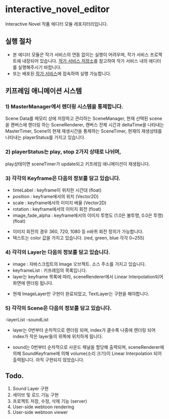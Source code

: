 # interactive_novel_editor

Interactive Novel 작품 에디터 모듈 레포지터리입니다.

## 실행 절차

- 본 에디터 모듈은 작가 서비스의 연동 없이는 실행이 어려우며, 작가 서비스 프로젝트에 내장되어 있습니다. [작가 서비스 저장소](https://github.com/2023-inha-capstone-team4/interactive-novel-creators-web)를 참고하여 작가 서비스 내의 에디터를 실행해주시기 바랍니다.
- 또는 배포된 [작가 서비스](http://interactive-novel-creators-web.s3-website.kr.object.ncloudstorage.com/)에 접속하여 실행 가능합니다.

## 키프레임 애니메이션 시스템

### 1) MasterManager에서 렌더링 시스템을 통제합니다.

Scene Data를 메모리 상에 저장하고 관리하는 SceneManager,
현재 선택된 scene을 캔버스에 렌더링 하는 SceneRenderer,
캔버스 전체 시간과 deltaTime을 나타내는 MasterTimer,
Scene의 현재 재생시간을 통제하는 SceneTimer,
현재의 재생상태를 나타내는 playerStatus를 가지고 있습니다.

### 2) playerStatus는 play, stop 2가지 상태로 나뉘며,

play상태이면 sceneTimer가 update되고
키프레임 애니메이션이 재생됩니다.

### 3) 각각의 Keyframe은 다음의 정보를 담고 있습니다.

- timeLabel : keyframe이 위치한 시간대 (float)
- position : keyframe에서의 위치 (Vector2D)
- scale : keyframe에서의 이미지 배율 (Vector2D)
- rotation : keyframe에서의 이미지 회전 (float)
- image_fade_alpha : keyframe에서의 이미지 투명도 (1.0은 불투명, 0.0은 투명) (float)

* 이미지 회전의 경우 360, 720, 1080 등 n바퀴 회전 정의가 가능합니다.
* 텍스트는 color 값을 가지고 있습니다. (red, green, blue 각각 0~255)

### 4) 각각의 Layer는 다음의 정보를 담고 있습니다.

- image : 자바스크립트의 Image 오브젝트. 소스 주소를 가지고 있습니다.
- keyframeList : 키프레임의 목록입니다.
- layer는 keyframe 목록에 따라, sceneRenderer에서 Linear Interpolation되어 화면에 렌더링 됩니다.

* 현재 ImageLayer만 구현이 완료되었고,
  TextLayer는 구현을 해야합니다.

### 5) 각각의 Scene은 다음의 정보를 담고 있습니다.

-layerList
-soundList

- layer는 0번부터 순차적으로 렌더링 되며, index가 클수록 나중에 렌더링 되어
  index가 작은 layer들의 위쪽에 위치하게 됩니다.

- sound는 0번부터 순차적으로 사운드 채널을 할당해 출력되며,
  sceneRenderer에 의해 SoundKeyframe에 의해 volume(소리 크기)이 Linear Interpolation 되어 출력됩니다.
  아직 구현되지 않았습니다.

## Todo.

1. Sound Layer 구현
2. 세이브 및 로드 기능 구현
3. 프로젝트 저장, 수정, 삭제 기능 (server)
4. User-side webtoon rendering
5. User-side webtoon viewer

